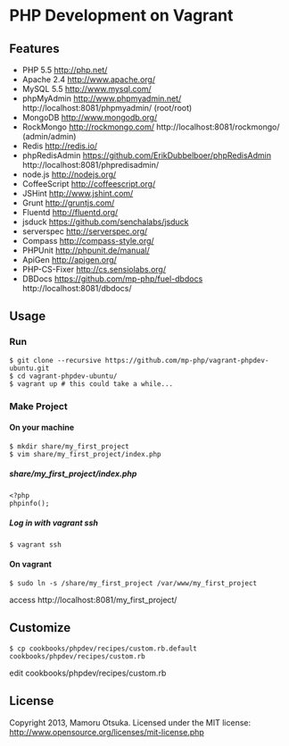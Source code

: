 # PHP Development on Vagrant

## Features

* PHP 5.5 http://php.net/
* Apache 2.4 http://www.apache.org/
* MySQL 5.5 http://www.mysql.com/
* phpMyAdmin http://www.phpmyadmin.net/ http://localhost:8081/phpmyadmin/ (root/root)
* MongoDB http://www.mongodb.org/
* RockMongo http://rockmongo.com/ http://localhost:8081/rockmongo/ (admin/admin)
* Redis http://redis.io/
* phpRedisAdmin https://github.com/ErikDubbelboer/phpRedisAdmin http://localhost:8081/phpredisadmin/
* node.js http://nodejs.org/
* CoffeeScript http://coffeescript.org/
* JSHint http://www.jshint.com/
* Grunt http://gruntjs.com/
* Fluentd http://fluentd.org/
* jsduck https://github.com/senchalabs/jsduck
* serverspec http://serverspec.org/
* Compass http://compass-style.org/
* PHPUnit http://phpunit.de/manual/
* ApiGen http://apigen.org/
* PHP-CS-Fixer http://cs.sensiolabs.org/
* DBDocs https://github.com/mp-php/fuel-dbdocs http://localhost:8081/dbdocs/

## Usage

### Run

	$ git clone --recursive https://github.com/mp-php/vagrant-phpdev-ubuntu.git
	$ cd vagrant-phpdev-ubuntu/
	$ vagrant up # this could take a while...

### Make Project

#### On your machine

	$ mkdir share/my_first_project
	$ vim share/my_first_project/index.php

##### share/my_first_project/index.php

	<?php
	phpinfo();

##### Log in with vagrant ssh

	$ vagrant ssh

#### On vagrant

	$ sudo ln -s /share/my_first_project /var/www/my_first_project

access http://localhost:8081/my_first_project/

## Customize

	$ cp cookbooks/phpdev/recipes/custom.rb.default cookbooks/phpdev/recipes/custom.rb

edit cookbooks/phpdev/recipes/custom.rb

## License

Copyright 2013, Mamoru Otsuka. Licensed under the MIT license: http://www.opensource.org/licenses/mit-license.php
